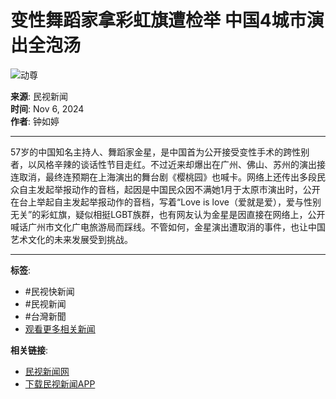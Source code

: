 # 变性舞蹈家拿彩虹旗遭检举 中国4城市演出全泡汤

![动尊](https://encrypted-tbn0.gstatic.com/shopping?q=tbn:ANd9GcQzI3rDP8BGZwbzZ2JdygIUzeRnNXuBn4CGQsJLCpMbeYxlP99SJ8nbRjx4vlvv8--lqx1fCw)

**来源**: 民视新闻  
**时间**: Nov 6, 2024  
**作者**: 钟如婷  

---

57岁的中国知名主持人、舞蹈家金星，是中国首为公开接受变性手术的跨性别者，以风格辛辣的谈话性节目走红。不过近来却爆出在广州、佛山、苏州的演出接连取消，最终连预期在上海演出的舞台剧《樱桃园》也喊卡。网络上还传出多段民众自主发起举报动作的音档，起因是中国民众因不满她1月于太原市演出时，公开在台上举起自主发起举报动作的音档，写着“Love is love（爱就是爱），爱与性别无关”的彩虹旗，疑似相挺LGBT族群，也有网友认为金星是因直接在网络上，公开喊话广州市文化广电旅游局而踩线。不管如何，金星演出遭取消的事件，也让中国艺术文化的未来发展受到挑战。

---

**标签**: 
- #民视快新闻
- #民视新闻
- #台灣新聞 
- [观看更多相关新闻](https://www.ftvnews.com.tw/tag/%E9%87%91%E6%98%9F)

**相关链接**:
- [民视新闻网](https://www.ftvnews.com.tw)  
- [下载民视新闻APP](https://www.ftvnews.com.tw/download)  